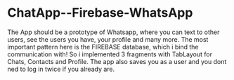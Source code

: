 # ChatApp--Firebase-WhatsApp
The App should be a prototype of Whatsapp, where you can text to other users, see the users you have, your profile and many more. The most important pattern here is the FIREBASE database, which i bind the communication with! So i implemented 3 fragments with TabLayout for Chats, Contacts and Profile. The app also saves you as a user and you dont ned to log in twice if you already are.

